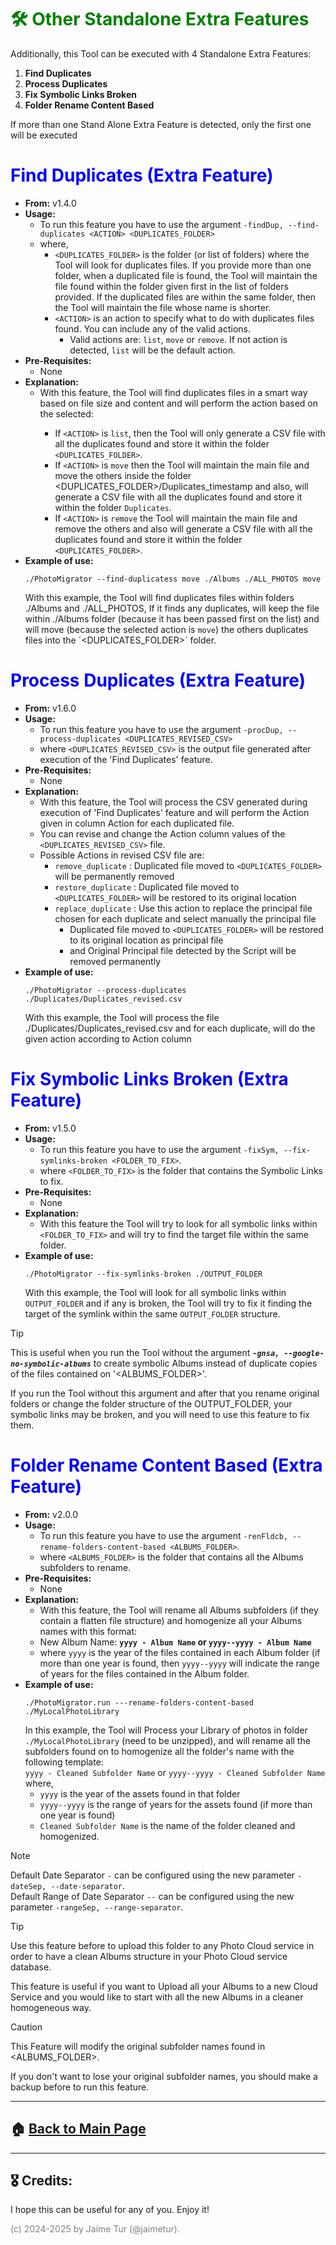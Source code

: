 # <span style="color:green">🛠️ Other Standalone Extra Features</span>

Additionally, this Tool can be executed with 4 Standalone Extra Features: 
 
1. **Find Duplicates**
2. **Process Duplicates**
3. **Fix Symbolic Links Broken**
4. **Folder Rename Content Based** 

If more than one Stand Alone Extra Feature is detected, only the first one will be executed


# <span style="color:blue"> Find Duplicates (Extra Feature)</span>
- **From:** v1.4.0
- **Usage:**
  - To run this feature you have to use the argument `-findDup, --find-duplicates <ACTION> <DUPLICATES_FOLDER>`
  - where, 
      - `<DUPLICATES_FOLDER>` is the folder (or list of folders) where the Tool will look for duplicates files. If you provide more than one folder, when a duplicated file is found, the Tool will maintain the file found within the folder given first in the list of folders provided. If the duplicated files are within the same folder, then the Tool will maintain the file whose name is shorter.
      - `<ACTION>` is an action to specify what to do with duplicates files found. You can include any of the valid actions. 
        - Valid actions are: `list`, `move` or `remove`. If not action is detected, `list` will be the default action.
- **Pre-Requisites:**
  - None
- **Explanation:**
  - With this feature, the Tool will find duplicates files in a smart way based on file size and content and will perform the action based on the <ACTION> selected:
    - If `<ACTION>` is `list`, then the Tool will only generate a CSV file with all the duplicates found and store it within the folder `<DUPLICATES_FOLDER>`. 
    - If `<ACTION>` is `move` then the Tool will maintain the main file and move the others inside the folder <DUPLICATES_FOLDER>/Duplicates_timestamp and also, will generate a CSV file with all the duplicates found and store it within the folder `Duplicates`. 
    - If `<ACTION>` is `remove` the Tool will maintain the main file and remove the others and also will generate a CSV file with all the duplicates found and store it within the folder `<DUPLICATES_FOLDER>`.
- **Example of use:**
  ```
  ./PhotoMigrator --find-duplicatess move ./Albums ./ALL_PHOTOS move
  ```
  With this example, the Tool will find duplicates files within folders ./Albums and ./ALL_PHOTOS,
  If it finds any duplicates, will keep the file within ./Albums folder (because it has been passed first on the list)
  and will move (because the selected action is `move`) the others duplicates files into the ´<DUPLICATES_FOLDER>´ folder.


# <span style="color:blue"> Process Duplicates (Extra Feature)</span>
- **From:** v1.6.0
- **Usage:**
  - To run this feature you have to use the argument `-procDup, --process-duplicates <DUPLICATES_REVISED_CSV>`
  - where `<DUPLICATES_REVISED_CSV>` is the output file generated after execution of the 'Find Duplicates' feature.
- **Pre-Requisites:**
  - None
- **Explanation:**
  - With this feature, the Tool will process the CSV generated during execution of 'Find Duplicates' feature and will perform the Action given in column Action for each duplicated file.
  - You can revise and change the Action column values of the `<DUPLICATES_REVISED_CSV>` file.
  - Possible Actions in revised CSV file are:
      - `remove_duplicate`  : Duplicated file moved to `<DUPLICATES_FOLDER>` will be permanently removed
      - `restore_duplicate` : Duplicated file moved to `<DUPLICATES_FOLDER>` will be restored to its original location
      - `replace_duplicate` : Use this action to replace the principal file chosen for each duplicate and select manually the principal file
          - Duplicated file moved to `<DUPLICATES_FOLDER>` will be restored to its original location as principal file
          - and Original Principal file detected by the Script will be removed permanently
- **Example of use:**
  ```
  ./PhotoMigrator --process-duplicates ./Duplicates/Duplicates_revised.csv
  ```
  With this example, the Tool will process the file ./Duplicates/Duplicates_revised.csv
  and for each duplicate, will do the given action according to Action column


# <span style="color:blue"> Fix Symbolic Links Broken (Extra Feature)</span>
- **From:** v1.5.0
- **Usage:**
  - To run this feature you have to use the argument `-fixSym, --fix-symlinks-broken <FOLDER_TO_FIX>`.
  - where `<FOLDER_TO_FIX>` is the folder that contains the Symbolic Links to fix.
- **Pre-Requisites:**
  - None
- **Explanation:**
  - With this feature the Tool will try to look for all symbolic links within `<FOLDER_TO_FIX>` and will try to find the target file within the same folder.
- **Example of use:**
  ```
  ./PhotoMigrator --fix-symlinks-broken ./OUTPUT_FOLDER 
  ```
  With this example, the Tool will look for all symbolic links within `OUTPUT_FOLDER` and if any is broken,
  the Tool will try to fix it finding the target of the symlink within the same `OUTPUT_FOLDER` structure.

> [!TIP]  
> This is useful when you run the Tool without the argument _**`-gnsa, --google-no-symbolic-albums`**_ to create symbolic Albums instead of duplicate copies of the files contained on '<ALBUMS_FOLDER>'.  
> 
> If you run the Tool without this argument and after that you rename original folders or change the folder structure of the OUTPUT_FOLDER, your symbolic links may be broken, and you will need to use this feature to fix them.


# <span style="color:blue"> Folder Rename Content Based (Extra Feature)</span>
- **From:** v2.0.0
- **Usage:**
  - To run this feature you have to use the argument `-renFldcb, --rename-folders-content-based <ALBUMS_FOLDER>`.
  - where `<ALBUMS_FOLDER>` is the folder that contains all the Albums subfolders to rename.
- **Pre-Requisites:**
  - None
- **Explanation:**
  - With this feature, the Tool will rename all Albums subfolders (if they contain a flatten file structure) and homogenize all your Albums names with this format:  
  - New Album Name: **`yyyy - Album Name` or `yyyy--yyyy - Album Name`**  
  - where `yyyy` is the year of the files contained in each Album folder (if more than one year is found, then `yyyy--yyyy` will indicate the range of years for the files contained in the Album folder.
- **Example of use:**
  ```
  ./PhotoMigrator.run ---rename-folders-content-based ./MyLocalPhotoLibrary
  ```
  In this example, the Tool will Process your Library of photos in folder `./MyLocalPhotoLibrary` (need to be unzipped), and will rename all the subfolders found on to homogenize all the folder's name with the following template:  
  `yyyy - Cleaned Subfolder Name` or `yyyy--yyyy - Cleaned Subfolder Name`  
   where, 
  - `yyyy` is the year of the assets found in that folder
  - `yyyy--yyyy` is the range of years for the assets found (if more than one year is found)  
  - `Cleaned Subfolder Name` is the name of the folder cleaned and homogenized.  

> [!NOTE]  
> Default Date Separator `-` can be configured using the new parameter `-dateSep, --date-separator`.  
> Default Range of Date Separator `--` can be configured using the new parameter `-rangeSep, --range-separator`.  

> [!TIP]  
> Use this feature before to upload this folder to any Photo Cloud service in order to have a clean Albums structure in your Photo Cloud service database.  
> 
> This feature is useful if you want to Upload all your Albums to a new Cloud Service and you would like to start with all the new Albums in a cleaner homogeneous way.  

> [!CAUTION]  
> This Feature will modify the original subfolder names found in <ALBUMS_FOLDER>. 
> 
> If you don't want to lose your original subfolder names, you should make a backup before to run this feature.

---

## 🏠 [Back to Main Page](https://github.com/jaimetur/PhotoMigrator/blob/main/README.md)


---
## 🎖️ Credits:
I hope this can be useful for any of you. Enjoy it!

<span style="color:grey">(c) 2024-2025 by Jaime Tur (@jaimetur).</span>  
